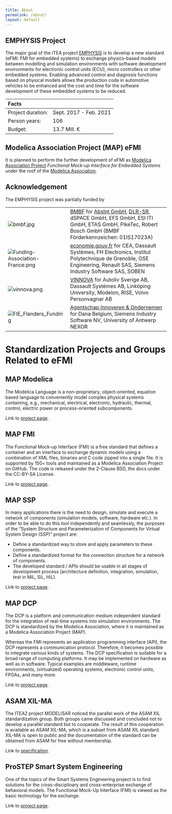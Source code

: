 ```yaml
---
title: About
permalink: /about/
layout: default
---
```


## EMPHYSIS Project

The major goal of the ITEA project [EMPHYSIS](https://itea3.org/project/emphysis.html)  is to develop a new standard (eFMI: FMI for embedded systems) to exchange physics-based models between modelling and simulation environments with software development environments for electronic control units (ECU), micro controllers or other embedded systems. Enabling advanced control and diagnosis functions based on physical models allows the production code in automotive vehicles to be enhanced and the cost and time for the software development of these embedded systems to be reduced. 


| Facts               |                        |
|:--------------------|:-----------------------|
| Project duration:   | Sept. 2017 - Feb. 2021 |
| Person years:       | 106                    |
| Budget:             | 13.7 Mill. €           |



## Modelica Association Project (MAP) eFMI

It is planned to perform the further development of eFMI as [Modelica Association Project](https://modelica.org/projects)
_Functional Mock-up Interface for Embedded Systems_ under the roof of the [Modelica Association](https://www.modelica.org/). 


## Acknowledgement

The EMPHYSIS project was partially funded by

<table class="table table-borderless">
  <tr>
    <td> <img src="https://emphysis.github.io/assets/images/bmbf_logo.jpg" alt="bmbf.jpg" title="bmbf.jpg" /> </td>
    <td> <a href="http://www.bmbf.de/en/index.php">BMBF</a> for 
         <a href="https://www.absint.com/">AbsInt GmbH</a>, 
         <a href="https://www.dlr.de/sr/en">DLR-SR</a>, 
         dSPACE GmbH, 
         EFS GmbH, 
         ESI ITI GmbH, 
         ETAS GmbH, 
         PikeTec, 
         Robert Bosch GmbH  (BMBF Förderkennzeichen: 01IS17023A)
    </td>
  </tr>
  
  <tr>
    <td> <img src="https://emphysis.github.io/assets/images/Funding-Association-France.png" alt="Funding-Association-France.png" title="Funding-Association-France.png" /></td>
    <td> <a href="https://www.economie.gouv.fr/">economie.gouv.fr</a> for CEA, Dassault Systèmes, FH Electronics, Institut Polytechnique de Grenoble,
         OSE Engineering, Renault SAS, Siemens Industry Software SAS, SOBEN</td>
  </tr>
  
  <tr>
    <td> <img src="https://emphysis.github.io/assets/images/Vinnova_RGB_ram.png" alt="vinnova.png" title="vinnova.png" /></td>
    <td> <a href="http://www.vinnova.se/en/">VINNOVA</a> for Autoliv Sverige AB, Dassault Systèmes AB, Linköping University,
         Modelon, RISE, Volvo Personvagnar AB</td>
  </tr>
  
    
  <tr>
    <td> <img src="https://emphysis.github.io/assets/images/FIE_Flanders_Funding_Logo.png" alt="FIE_Flanders_Funding" title="FIE_Flanders_Funding" /></td>
    <td> <a href="https://www.vlaio.be/nl">Agentschap Innoveren & Ondernemen</a> for Dana Belgium,
         Siemens Industry Software NV, University of Antwerp NEXOR</td>
  </tr>
 
</table>


# Standardization Projects and Groups Related to eFMI

## MAP Modelica

The Modelica Language is a non-proprietary, object-oriented, equation based language to conveniently model complex physical systems containing, e.g., mechanical, electrical, electronic, hydraulic, thermal, control, electric power or process-oriented subcomponents. 

Link to [project page](https://www.modelica.org/modelicalanguage).


## MAP FMI

The Functional Mock-up Interface (FMI) is a free standard that defines a container and an interface to exchange dynamic models using a combination of XML files, binaries and C code zipped into a single file. It is supported by 150+ tools and maintained as a Modelica Association Project on GitHub. The code is released under the 2-Clause BSD, the docs under the CC-BY-SA License. 

Link to [project page](https://fmi-standard.org/).

## MAP SSP
In many applications there is the need to design, simulate and execute a network of components (simulation models,
software, hardware etc.).
In order to be able to do this tool independently and seamlessly,
the purposes of the “System Structure and Parameterization of Components for Virtual System Design (SSP)” project are:

 - Define a standardized way to store and apply parameters to these components.
 - Define a standardized format for the connection structure for a network of components.
 - The developed standard / APIs should be usable in all stages of development process (architecture definition, integration, simulation, test in MiL, SiL, HiL).

Link to [project page](https://ssp-standard.org/).

## MAP DCP

The DCP is a platform and communication medium independent standard for the integration
of real-time systems into simulation environments.
The DCP is standardized by the Modelica Association, where it is maintained as a Modelica Association Project (MAP).

Whereas the FMI represents an application programming interface (API), the DCP represents a communication protocol.
Therefore, it becomes possible to integrate various kinds of systems.
The DCP specification is suitable for a broad range of computing platforms.
It may be implemented on hardware as well as in software.
Typical examples are middleware, runtime environments, (virtualized) operating systems, electronic control units, FPGAs, and many more.

Link to [project page](https://dcp-standard.org/).

## ASAM XIL-MA

The ITEA2 project MODELISAR noticed the parallel work of the ASAM XIL standardization group.
Both groups came discussed and concluded not to develop a parallel standard but to cooperate.
The result of this cooperation is available as ASAM XIL-MA, which is a subset from ASAM XIL standard.
XIL-MA is open to public and the documentation of the standard can be obtained from ASAM for free without membership.

Link to [specification](https://www.asam.net/index.php?eID=dumpFile&t=f&f=991&token=43378ad14e9b23b84a2f97dfb2339eddd058f032).

## ProSTEP Smart System Engineering

One of the topics of the Smart Systems Engineering project is to find solutions for
the cross-disciplinary and cross-enterprise exchange of behavioral models.
The Functional Mock-Up Interface (FMI) is viewed as the basic technology for the exchange.

Link to [project page](http://www.prostep.org/en/projects/smart-systems-engineering.html).
